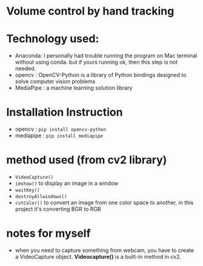 # Volume control by hand tracking
# Technology used:
- Anaconda: I personally had trouble running the program on Mac terminal without using conda. but if yours running ok, then this step is not needed.
- opencv : OpenCV-Python is a library of Python bindings designed to solve computer vision problems
- MediaPipe : a machine learning solution library
# Installation Instruction
- opencv : `pip install opencv-python`
- mediapipe : `pip install mediapipe`
# method used (from cv2 library)
- `VideoCapture()`
- `imshow()` to display an image in a window
- `waitKey()`
- `destroyAllwindows()`
- `cvtColor()` to convert an image from one color space to another, in this project it's converting BGR to RGB
# notes for myself
- when you need to capture something from webcam, you have to create a VideoCapture object. **Videocapture()** is a built-in method in cv2.
